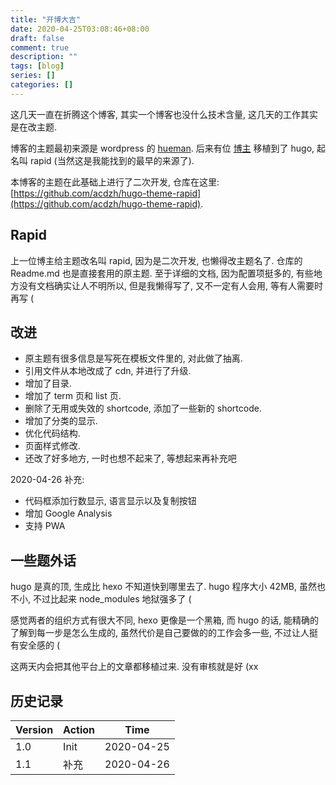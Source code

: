 ```yaml
---
title: "开博大吉"
date: 2020-04-25T03:08:46+08:00
draft: false
comment: true
description: ""
tags: [blog]
series: []
categories: []
---
```



这几天一直在折腾这个博客, 其实一个博客也没什么技术含量, 这几天的工作其实是在改主题. 

博客的主题最初来源是 wordpress 的 [hueman](https://wordpress.org/themes/hueman/). 后来有位 [博主](https://blog.coderzh.com/2016/02/05/new-hugo-rapid-theme-repo/) 移植到了 hugo, 起名叫 rapid (当然这是我能找到的最早的来源了). 

本博客的主题在此基础上进行了二次开发, 仓库在这里: [https://github.com/acdzh/hugo-theme-rapid](https://github.com/acdzh/hugo-theme-rapid).

## Rapid

上一位博主给主题改名叫 rapid, 因为是二次开发, 也懒得改主题名了. 仓库的 Readme.md 也是直接套用的原主题. 至于详细的文档, 因为配置项挺多的, 有些地方没有文档确实让人不明所以, 但是我懒得写了, 又不一定有人会用, 等有人需要时再写 (

## 改进

* 原主题有很多信息是写死在模板文件里的, 对此做了抽离.
* 引用文件从本地改成了 cdn, 并进行了升级.
* 增加了目录.
* 增加了 term 页和 list 页.
* 删除了无用或失效的 shortcode, 添加了一些新的 shortcode.
* 增加了分类的显示.
* 优化代码结构.
* 页面样式修改.
* 还改了好多地方, 一时也想不起来了, 等想起来再补充吧

2020-04-26 补充:

* 代码框添加行数显示, 语言显示以及复制按钮
* 增加 Google Analysis
* 支持 PWA 

## 一些题外话

hugo 是真的顶, 生成比 hexo 不知道快到哪里去了. hugo 程序大小 42MB, 虽然也不小, 不过比起来 node_modules 地狱强多了 (

感觉两者的组织方式有很大不同, hexo 更像是一个黑箱, 而 hugo 的话, 能精确的了解到每一步是怎么生成的, 虽然代价是自己要做的的工作会多一些, 不过让人挺有安全感的 (

这两天内会把其他平台上的文章都移植过来. 没有审核就是好 (xx

## 历史记录

| Version | Action   | Time        |
| ------- | -------- | ----------- |
| 1.0     | Init     | 2020-04-25  |
| 1.1     | 补充      | 2020-04-26  |